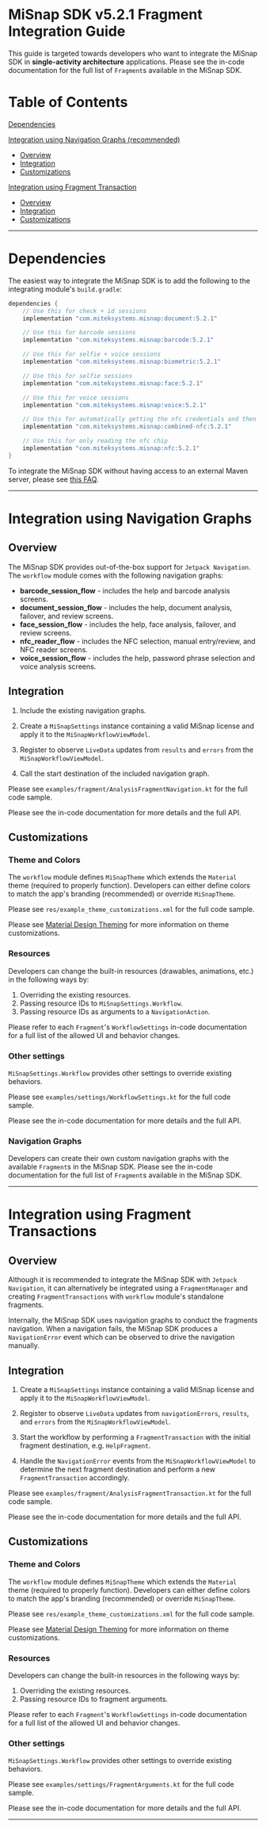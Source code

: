# MiSnap SDK v5.2.1 Fragment Integration Guide

This guide is targeted towards developers who want to integrate the MiSnap SDK in **single-activity architecture** applications. Please see the in-code documentation for the full list of `Fragment`s available in the MiSnap SDK.

# Table of Contents

[Dependencies](#dependencies)

[Integration using Navigation Graphs (recommended)](#integration-using-navigation-graphs) 
  * [Overview](#overview)
  * [Integration](#integration)
  * [Customizations](#customizations)

[Integration using Fragment Transaction](#integration-using-fragment-transactions)
  * [Overview](#overview-1)
  * [Integration](#integration-1)
  * [Customizations](#customizations-1)

- - - -

# Dependencies

The easiest way to integrate the MiSnap SDK is to add the following to the integrating module's `build.gradle`:
```groovy
dependencies {
    // Use this for check + id sessions
    implementation "com.miteksystems.misnap:document:5.2.1"

    // Use this for barcode sessions
    implementation "com.miteksystems.misnap:barcode:5.2.1"

    // Use this for selfie + voice sessions
    implementation "com.miteksystems.misnap:biometric:5.2.1"

    // Use this for selfie sessions
    implementation "com.miteksystems.misnap:face:5.2.1"

    // Use this for voice sessions
    implementation "com.miteksystems.misnap:voice:5.2.1"

    // Use this for automatically getting the nfc credentials and then reading the chip
    implementation "com.miteksystems.misnap:combined-nfc:5.2.1"

    // Use this for only reading the nfc chip
    implementation "com.miteksystems.misnap:nfc:5.2.1"
}
```

To integrate the MiSnap SDK without having access to an external Maven server, please see [this FAQ](../README.md#how-to-integrate-the-misnap-sdk-without-having-access-to-a-remote-maven-repository).

- - - -

# Integration using Navigation Graphs

## Overview

The MiSnap SDK provides out-of-the-box support for `Jetpack Navigation`. The `workflow` module comes with the following navigation graphs:

* **barcode_session_flow** - includes the help and barcode analysis screens.
* **document_session_flow** - includes the help, document analysis, failover, and review screens.
* **face_session_flow** - includes the help, face analysis, failover, and review screens.
* **nfc_reader_flow** - includes the NFC selection, manual entry/review, and NFC reader screens.
* **voice_session_flow** - includes the help, password phrase selection and voice analysis screens.

## Integration

1. Include the existing navigation graphs.

2. Create a `MiSnapSettings` instance containing a valid MiSnap license and apply it to the `MiSnapWorkflowViewModel`.

3. Register to observe `LiveData` updates from `results` and `errors` from the `MiSnapWorkflowViewModel`.

4. Call the start destination of the included navigation graph.

Please see `examples/fragment/AnalysisFragmentNavigation.kt` for the full code sample.

Please see the in-code documentation for more details and the full API.

## Customizations

### Theme and Colors

The `workflow` module defines `MiSnapTheme` which extends the `Material` theme (required to properly function). Developers can either define colors to match the app's branding (recommended) or override `MiSnapTheme`. 

Please see `res/example_theme_customizations.xml` for the full code sample.

Please see [Material Design Theming](https://github.com/material-components/material-components-android/tree/1.5.0/docs/theming) for more information on theme customizations.

### Resources

Developers can change the built-in resources (drawables, animations, etc.) in the following ways by:
1. Overriding the existing resources.
2. Passing resource IDs to `MiSnapSettings.Workflow`.
3. Passing resource IDs as arguments to a `NavigationAction`.

Please refer to each `Fragment`'s `WorkflowSettings` in-code documentation for a full list of the allowed UI and behavior changes.

### Other settings

`MiSnapSettings.Workflow` provides other settings to override existing behaviors.

Please see `examples/settings/WorkflowSettings.kt` for the full code sample.

Please see the in-code documentation for more details and the full API.

### Navigation Graphs

Developers can create their own custom navigation graphs with the available `Fragment`s in the MiSnap SDK. Please see the in-code documentation for the full list of `Fragment`s available in the MiSnap SDK.

- - - -

# Integration using Fragment Transactions

## Overview
Although it is recommended to integrate the MiSnap SDK with `Jetpack Navigation`, it can alternatively be integrated using a `FragmentManager` and creating `FragmentTransactions` with `workflow` module's standalone fragments.

Internally, the MiSnap SDK uses navigation graphs to conduct the fragments navigation. When a navigation fails, the MiSnap SDK produces a `NavigationError` event which can be observed to drive the navigation manually.

## Integration
1. Create a `MiSnapSettings` instance containing a valid MiSnap license and apply it to the `MiSnapWorkflowViewModel`.

2. Register to observe `LiveData` updates from `navigationErrors`, `results`, and `errors` from the `MiSnapWorkflowViewModel`.

3. Start the workflow by performing a `FragmentTransaction` with the initial fragment destination, e.g. `HelpFragment`.

4. Handle the `NavigationError` events from the `MiSnapWorkflowViewModel` to determine the next fragment destination and perform a new `FragmentTransaction` accordingly.

Please see `examples/fragment/AnalysisFragmentTransaction.kt` for the full code sample.

Please see the in-code documentation for more details and the full API.

## Customizations

### Theme and Colors

The `workflow` module defines `MiSnapTheme` which extends the `Material` theme (required to properly function). Developers can either define colors to match the app's branding (recommended) or override `MiSnapTheme`. 

Please see `res/example_theme_customizations.xml` for the full code sample.

Please see [Material Design Theming](https://github.com/material-components/material-components-android/tree/1.5.0/docs/theming) for more information on theme customizations.

### Resources

Developers can change the built-in resources in the following ways by:
1. Overriding the existing resources.
2. Passing resource IDs to fragment arguments.

Please refer to each `Fragment`'s `WorkflowSettings` in-code documentation for a full list of the allowed UI and behavior changes.

### Other settings

`MiSnapSettings.Workflow` provides other settings to override existing behaviors.

Please see `examples/settings/FragmentArguments.kt` for the full code sample.

Please see the in-code documentation for more details and the full API.

- - - -
